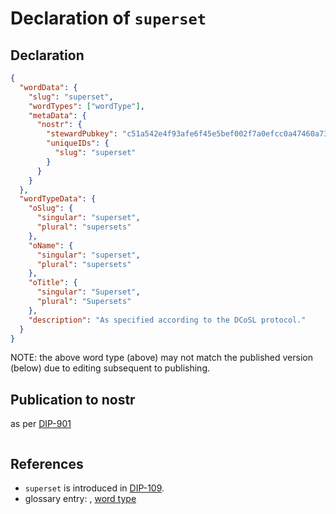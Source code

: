 # Declaration of `superset`

## Declaration

```json
{
  "wordData": {
    "slug": "superset",
    "wordTypes": ["wordType"],
    "metaData": {
      "nostr": {
        "stewardPubkey": "c51a542e4f93afe6f45e5bef002f7a0efcc0a47460a736654c0bee5402c482fa",
        "uniqueIDs": {
          "slug": "superset"
        }
      }
    }
  },
  "wordTypeData": {
    "oSlug": {
      "singular": "superset",
      "plural": "supersets"
    },
    "oName": {
      "singular": "superset",
      "plural": "supersets"
    },
    "oTitle": {
      "singular": "Superset",
      "plural": "Supersets"
    },
    "description": "As specified according to the DCoSL protocol."
  }
}
```

NOTE: the above word type (above) may not match the published version (below) due to editing subsequent to publishing.

## Publication to nostr

as per [DIP-901](../../networking/nostr/901.md)

```json
```

## References

- `superset` is introduced in [DIP-109](../109.md).
- glossary entry: [](../../../glossary/superset.md), [word type](../../../glossary/wordType.md)
